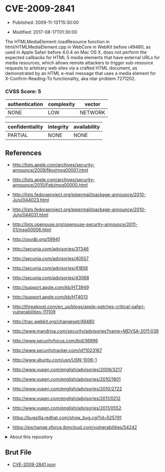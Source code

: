 # CVE-2009-2841

- Published: 2009-11-13T15:30:00

- Modified: 2017-08-17T01:30:00

The HTMLMediaElement::loadResource function in html/HTMLMediaElement.cpp in WebCore in WebKit before r49480, as used in Apple Safari before 4.0.4 on Mac OS X, does not perform the expected callbacks for HTML 5 media elements that have external URLs for media resources, which allows remote attackers to trigger sub-resource requests to arbitrary web sites via a crafted HTML document, as demonstrated by an HTML e-mail message that uses a media element for X-Confirm-Reading-To functionality, aka rdar problem 7271202.

### CVSS Score: **5**

| authentication | complexity | vector |
| --- | --- | --- |
| NONE | LOW | NETWORK |

| confidentiality | integrity | availability |
| --- | --- | --- |
| PARTIAL | NONE | NONE |

## References

* http://lists.apple.com/archives/security-announce/2009/Nov/msg00001.html

* http://lists.apple.com/archives/security-announce/2010/Feb/msg00000.html

* http://lists.fedoraproject.org/pipermail/package-announce/2010-July/044023.html

* http://lists.fedoraproject.org/pipermail/package-announce/2010-July/044031.html

* http://lists.opensuse.org/opensuse-security-announce/2011-01/msg00006.html

* http://osvdb.org/59941

* http://secunia.com/advisories/37346

* http://secunia.com/advisories/40557

* http://secunia.com/advisories/41856

* http://secunia.com/advisories/43068

* http://support.apple.com/kb/HT3949

* http://support.apple.com/kb/HT4013

* http://threatpost.com/en_us/blogs/apple-patches-critical-safari-vulnerabilities-111109

* http://trac.webkit.org/changeset/49480

* http://www.mandriva.com/security/advisories?name=MDVSA-2011:039

* http://www.securityfocus.com/bid/36996

* http://www.securitytracker.com/id?1023167

* http://www.ubuntu.com/usn/USN-1006-1

* http://www.vupen.com/english/advisories/2009/3217

* http://www.vupen.com/english/advisories/2010/1801

* http://www.vupen.com/english/advisories/2010/2722

* http://www.vupen.com/english/advisories/2011/0212

* http://www.vupen.com/english/advisories/2011/0552

* https://bugzilla.redhat.com/show_bug.cgi?id=525791

* https://exchange.xforce.ibmcloud.com/vulnerabilities/54242

<details>
<summary>About this repository</summary> 

  This repository is part of the project [Live Hack CVE](https://github.com/Live-Hack-CVE). Main website can be found [www.live-hack.org](https://www.live-hack.org) 
  
  Made by [Sn0wAlice](https://github.com/Sn0wAlice) for the people that care about security and need to have a feed of the latest CVEs. Hope you enjoy it, don't forget to star the repo and follow me on [Twitter](https://twitter.com/Sn0wAlice) and [Github](https://github.com/Sn0wAlice). And that is my [personnal website](https://www.alice-snow.me/)

  - [Home Page](https://github.com/Live-Hack-CVE)
  - [Framework](https://github.com/Live-Hack-CVE/cve-framework)
  - [CVE database](https://github.com/Live-Hack-CVE/full_database)
  - [Changelog](https://github.com/Live-Hack-CVE/Changelog)
</details>

## Brut File

* [CVE-2009-2841.json](https://raw.githubusercontent.com/Live-Hack-CVE/full_database/main/cves/2009/CVE-2009-2841.json)

